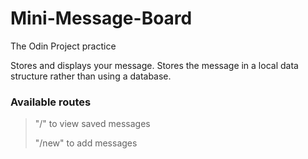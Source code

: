 # Mini-Message-Board
The Odin Project practice

Stores and displays your message.
Stores the message in a local data structure rather than using a database.

### Available routes
> "/" to view saved messages
> 
> "/new" to add messages
